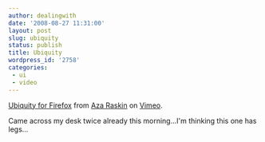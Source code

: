 ```yaml
---
author: dealingwith
date: '2008-08-27 11:31:00'
layout: post
slug: ubiquity
status: publish
title: Ubiquity
wordpress_id: '2758'
categories:
 - ui
 - video
---
```



[Ubiquity for Firefox][1] from [Aza Raskin][2] on [Vimeo][3].

Came across my desk twice already this morning...I'm thinking this one has
legs...

   [1]: http://www.vimeo.com/1561578?pg=embed&sec=1561578

   [2]: http://www.vimeo.com/user532161?pg=embed&sec=1561578

   [3]: http://vimeo.com?pg=embed&sec=1561578

